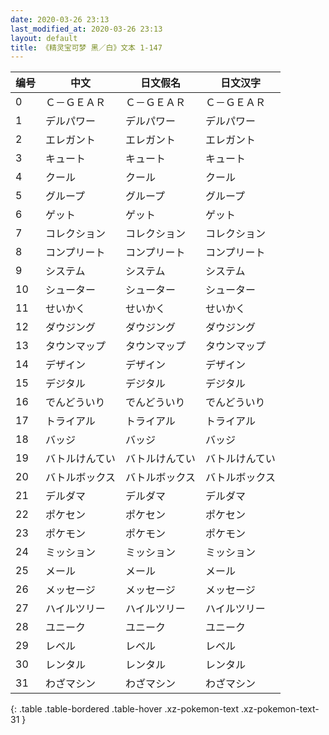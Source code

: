 ```yaml
---
date: 2020-03-26 23:13
last_modified_at: 2020-03-26 23:13
layout: default
title: 《精灵宝可梦 黑／白》文本 1-147
---
```

| 编号 | 中文 | 日文假名 | 日文汉字 |
| ---- | ---- | ---- | --- |
| 0 | Ｃ－ＧＥＡＲ | Ｃ－ＧＥＡＲ | Ｃ－ＧＥＡＲ |
| 1 | デルパワー | デルパワー | デルパワー |
| 2 | エレガント | エレガント | エレガント |
| 3 | キュート | キュート | キュート |
| 4 | クール | クール | クール |
| 5 | グループ | グループ | グループ |
| 6 | ゲット | ゲット | ゲット |
| 7 | コレクション | コレクション | コレクション |
| 8 | コンプリート | コンプリート | コンプリート |
| 9 | システム | システム | システム |
| 10 | シューター | シューター | シューター |
| 11 | せいかく | せいかく | せいかく |
| 12 | ダウジング | ダウジング | ダウジング |
| 13 | タウンマップ | タウンマップ | タウンマップ |
| 14 | デザイン | デザイン | デザイン |
| 15 | デジタル | デジタル | デジタル |
| 16 | でんどういり | でんどういり | でんどういり |
| 17 | トライアル | トライアル | トライアル |
| 18 | バッジ | バッジ | バッジ |
| 19 | バトルけんてい | バトルけんてい | バトルけんてい |
| 20 | バトルボックス | バトルボックス | バトルボックス |
| 21 | デルダマ | デルダマ | デルダマ |
| 22 | ポケセン | ポケセン | ポケセン |
| 23 | ポケモン | ポケモン | ポケモン |
| 24 | ミッション | ミッション | ミッション |
| 25 | メール | メール | メール |
| 26 | メッセージ | メッセージ | メッセージ |
| 27 | ハイルツリー | ハイルツリー | ハイルツリー |
| 28 | ユニーク | ユニーク | ユニーク |
| 29 | レベル | レベル | レベル |
| 30 | レンタル | レンタル | レンタル |
| 31 | わざマシン | わざマシン | わざマシン |
{: .table .table-bordered .table-hover .xz-pokemon-text .xz-pokemon-text-31 }